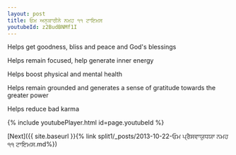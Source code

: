 ```yaml
---
layout: post
title: ਓਮ ਅਨੁਕਾਰੀਨੇ ਨਮਹ ੧੧ ਟਾਇਮਸ
youtubeId: z2BudBNMf1I
---
```

 
 
Helps get goodness, bliss and peace and God's blessings
 
Helps remain focused, help generate inner energy 
 
Helps boost physical and mental health 
 
Helps remain grounded and generates a sense of gratitude towards the greater power 
 
Helps reduce bad karma
 
 
 
 


{% include youtubePlayer.html id=page.youtubeId %}
 
[Next]({{ site.baseurl }}{% link  split1/_posts/2013-10-22-ਓਮ ਪ੍ਰੈਸਵਾਯੁਧਯਾ ਨਮਹ ੧੧ ਟਾਇਮਸ.md%})
 
